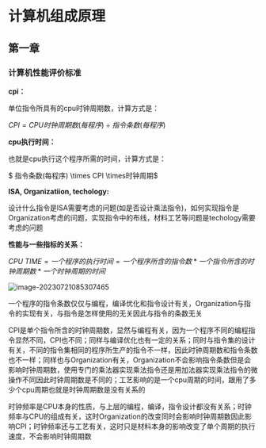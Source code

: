 # 计算机组成原理

##  第一章

### 计算机性能评价标准

**cpi：**

单位指令所具有的cpu时钟周期数，计算方式是：

$CPI =CPU时钟周期数(每程序)÷指令条数(每程序)$

**cpu执行时间：**

也就是cpu执行这个程序所需的时间，计算方式是：

$ 指令条数(每程序) \times CPI \times时钟周期$

**ISA, Organizatiion, techology:**

设计什么指令是ISA需要考虑的问题(如是否设计乘法指令)，如何实现指令是Organization考虑的问题，实现指令中的布线，材料工艺等问题是techology需要考虑的问题

**性能与一些指标的关系：**

$CPU \text{ } TIME = 一个程序的执行时间 = 一个程序所含的指令数 * 一个指令所含的时钟周期数 * 一个时钟周期的时间$

![image-20230721085307465](https://typora-1310242472.cos.ap-nanjing.myqcloud.com/typora_img/image-20230721085307465.png)

一个程序的指令条数仅仅与编程，编译优化和指令设计有关，Organization与指令的实现有关，与指令是怎样使用的无关因此与指令的条数无关

CPI是单个指令所含的时钟周期数，显然与编程有关，因为一个程序不同的编程指令显然不同，CPI也不同；同样与编译优化也有一定的关系；同时与指令集的设计有关，不同的指令集相同的程序所生产的指令不一样，因此时钟周期数和指令条数也不一样；同样也与Organization有关，Organization不会影响指令条数但是会影响时钟周期数，使用专门的乘法器实现乘法指令还是用加法器实现乘法指令的微操作不同因此时钟周期数是不同的；工艺影响的是一个cpu周期的时间，跟用了多少个cpu周期也就是时钟周期数是没有关系的

时钟频率是CPU本身的性质，与上层的编程，编译，指令设计都没有关系；时钟频率与CPU的组成有关，这时Organization的改变同时会影响时钟周期数因此影响CPI；时钟频率还与工艺有关，这时只是材料本身的影响改变了单个周期的执行速度，不会影响时钟周期数

